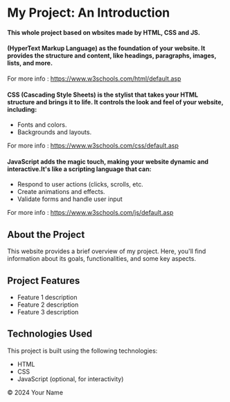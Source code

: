 <!DOCTYPE html>
<html lang="en">
<head>
  <meta charset="UTF-8">
  <meta name="viewport" content="width=device-width, initial-scale=1.0">
 
</head>
<body>
  <h1>My Project: An Introduction</h1>
  <h4>This whole project based on wbsites made by HTML, CSS and JS.</h4>
  <h4>(HyperText Markup Language) as the foundation of your website. It provides the structure and content, like headings, paragraphs, images, lists, and more.</h4>
  <p>For more info : <a href="https://www.w3schools.com/html/default.asp">https://www.w3schools.com/html/default.asp</a></p>
  <h4>CSS (Cascading Style Sheets) is the stylist that takes your HTML structure and brings it to life. It controls the look and feel of your website, including:</h4>
  <ul>
    <li>Fonts and colors.</li>
    <li>Backgrounds and layouts.</li>
  </ul>
   <p>For more info : <a href="https://www.w3schools.com/css/default.asp">https://www.w3schools.com/css/default.asp</a></p>
  <h4>JavaScript adds the magic touch, making your website dynamic and interactive.It's like a scripting language that can:</h4>
  <ul>
    <li>Respond to user actions (clicks, scrolls, etc.</li>
    <li>Create animations and effects.</li>
    <li>Validate forms and handle user input</li>
  </ul>
  <p>For more info : <a href="https://www.w3schools.com/js/default.asp">https://www.w3schools.com/js/default.asp</a></p>
  <section id="about">
    <h2>About the Project</h2>
    <p>
      This website provides a brief overview of my project. Here, you'll find information about its goals, functionalities, and some key aspects.
    </p>
  </section>

  <section id="features">
    <h2>Project Features</h2>
    <ul>
      <li>Feature 1 description</li>
      <li>Feature 2 description</li>
      <li>Feature 3 description</li>
    </ul>
  </section>

  <section id="technologies">
    <h2>Technologies Used</h2>
    <p>
      This project is built using the following technologies:
    </p>
    <ul>
      <li>HTML</li>
      <li>CSS</li>
      <li>JavaScript (optional, for interactivity)</li>
    </ul>
  </section>

  <footer>
    <p>&copy; 2024 Your Name</p>
  </footer>
</body>
</html>
